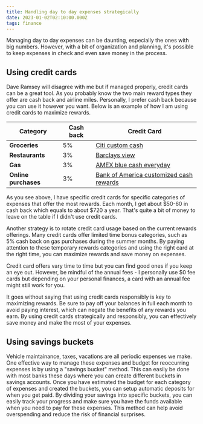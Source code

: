 ```yaml
---
title: Handling day to day expenses strategically
date: 2023-01-02T02:10:00.000Z
tags: finance
---
```


Managing day to day expenses can be daunting, especially the ones with big numbers. However, with a bit of organization and planning, it's possible to keep expenses in check and even save money in the process.

## Using credit cards

Dave Ramsey will disagree with me but if managed properly, credit cards can be a great tool. As you probably know the two main reward types they offer are cash back and airline miles. Personally, I prefer cash back because you can use it however you want. Below is an example of how I am using credit cards to maximize rewards.

| Category             | Cash back | Credit Card                                                                                                                                             |
| -------------------- | --------- | ------------------------------------------------------------------------------------------------------------------------------------------------------- |
| **Groceries**        | 5%        | [Citi custom cash](https://www.citi.com/credit-cards/citi-custom-cash-credit-card?category=view-all-credit-cards&intc=megamenu~creditcards~vac&afc=1C2) |
| **Restaurants**      | 3%        | [Barclays view](https://cards.barclaycardus.com/banking/cards/barclaysview/)                                                                            |
| **Gas**              | 3%        | [AMEX blue cash everyday](https://www.americanexpress.com/us/credit-cards/card/blue-cash-everyday/)                                                     |
| **Online purchases** | 3%        | [Bank of America customized cash rewards](https://www.bankofamerica.com/credit-cards/cash-back-credit-cards/)                                           |

As you see above, I have specific credit cards for specific categories of expenses that offer the most rewards. Each month, I get about $50-60 in cash back which equals to about $720 a year. That's quite a bit of money to leave on the table if I didn't use credit cards.

Another strategy is to rotate credit card usage based on the current rewards offerings. Many credit cards offer limited time bonus categories, such as 5% cash back on gas purchases during the summer months. By paying attention to these temporary rewards categories and using the right card at the right time, you can maximize rewards and save money on expenses.

Credit card offers vary time to time but you can find good ones if you keep an eye out. However, be mindful of the annual fees - I personally use $0 fee cards but depending on your personal finances, a card with an annual fee might still work for you.

It goes without saying that using credit cards responsibly is key to maximizing rewards. Be sure to pay off your balances in full each month to avoid paying interest, which can negate the benefits of any rewards you earn. By using credit cards strategically and responsibly, you can effectively save money and make the most of your expenses.

## Using savings buckets

Vehicle maintainance, taxes, vacations are all periodic expenses we make. One effective way to manage these expenses and budget for reoccurring expenses is by using a "savings bucket" method. This can easily be done with most banks these days where you can create different buckets in savings accounts. Once you have estimated the budget for each category of expenses and created the buckets, you can setup automatic deposits for when you get paid. By dividing your savings into specific buckets, you can easily track your progress and make sure you have the funds available when you need to pay for these expenses. This method can help avoid overspending and reduce the risk of financial surprises.
